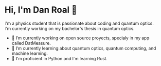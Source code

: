 # Hi, I'm Dan Roal 👋

I'm a physics student that is passionate about coding and quantum optics. I'm currently working on my bachelor's thesis in quantum optics.

- 🔭 I’m currently working on open source proyects, specialy in my app called DatMeasure.
- 🌱 I’m currently learning about quantum optics, quantum computing, and machine learning.
- 🫡 I'm proficient in Python and I'm learning Rust.
<!--
**DanRoal/DanRoal** is a ✨ _special_ ✨ repository because its `README.md` (this file) appears on your GitHub profile.

Here are some ideas to get you started:

- 🔭 I’m currently working on ...
- 🌱 I’m currently learning ...
- 👯 I’m looking to collaborate on ...
- 🤔 I’m looking for help with ...
- 💬 Ask me about ...
- 📫 How to reach me: ...
- 😄 Pronouns: ...
- ⚡ Fun fact: ...
-->
